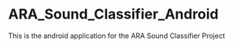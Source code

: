 # ARA_Sound_Classifier_Android
This is the android application for the ARA Sound Classifier Project
